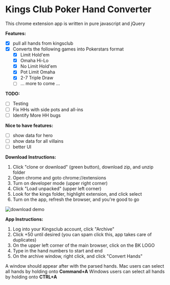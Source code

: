 # Kings Club Poker Hand Converter #
This chrome extension app is written in pure javascript and jQuery

**Features:**
- [x] pull all hands from kingsclub
- [x] Converts the following games into Pokerstars format
  - [x] Limit Hold'em
  - [x] Omaha Hi-Lo
  - [x] No Limit Hold'em
  - [x] Pot Limit Omaha
  - [x] 2-7 Triple Draw
  - [ ] ... more to come ...

**TODO:**
- [ ] Testing
- [ ] Fix HHs with side pots and all-ins
- [ ] Identify More HH bugs

**Nice to have features:**
- [ ] show data for hero
- [ ] show data for all villains
- [ ] better UI

**Download Instructions:**
1. Click "clone or download" (green button), download zip, and unzip folder
2. Open chrome and goto chrome://extensions
3. Turn on developer mode (upper right corner)
4. Click "Load unpacked" (upper left corner)
5. Look for the kings folder, highlight extension, and click select
6. Turn on the app, refresh the browser, and you're good to go

![download demo](https://media.giphy.com/media/fWA3ZLczZYCkaP1l17/giphy.gif)

**App Instructions:**
1. Log into your Kingsclub account, click "Archive"
2. Click +50 until desired (you can spam click this, app takes care of duplicates)
3. On the upper left corner of the main browser, click on the BK LOGO
4. Type in the hand numbers to start and end
5. On the archive window, right click, and click "Convert Hands"

A window should appear after with the parsed hands.
Mac users can select all hands by holding onto **Command+A**
Windows users can select all hands by holding onto **CTRL+A**
